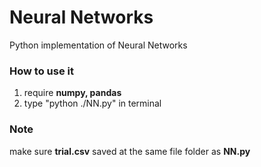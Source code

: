 # Neural Networks

 Python implementation of Neural Networks

### How to use it

1. require **numpy, pandas**
2. type "python ./NN.py" in terminal

### Note

make sure **trial.csv** saved at the same file folder as **NN.py**

